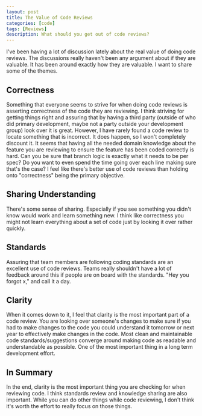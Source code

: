 ```yaml
---
layout: post
title: The Value of Code Reviews
categories: [code]
tags: [Reviews]
description: What should you get out of code reviews?
---
```


I've been having a lot of discussion lately about the real value of doing code reviews. 
The discussions really haven't been any argument about if they are valuable. It has been 
around exactly how they are valuable. I want to share some of the themes.

<h2>Correctness</h2>

Something that everyone seems to strive for when doing code reviews is asserting correctness 
of the code they are reviewing. I think striving for getting things right and assuring that
by having a third party (outside of who did primary development, maybe not a party outside 
your development group) look over it is great. However, I have rarely found a code review 
to locate something that is incorrect. It does happen, so I won't completely discount it. 
It seems that having all the needed domain knowledge about the feature you are reviewing 
to ensure the feature has been coded correctly is hard. Can you be sure that branch logic 
is exactly what it needs to be per spec? Do you want to even spend the time going over each 
line making sure that's the case? I feel like there's better use of code reviews than 
holding onto "correctness" being the primary objective.
 
<h2>Sharing Understanding</h2>
 
There's some sense of sharing. Especially if you see something you didn't know would work
and learn something new. I think like correctness you might not learn everything about a 
set of code just by looking it over rather quickly.
 
<h2>Standards</h2>
 
Assuring that team members are following coding standards are an excellent use of code 
reviews. Teams really shouldn't have a lot of feedback around this if people are on 
board with the standards. "Hey you forgot x," and call it a day.
 
<h2>Clarity</h2>
 
When it comes down to it, I feel that clarity is the most important part of a code review. 
You are looking over someone's changes to make sure if you had to make changes to the code 
you could understand it tomorrow or next year to effectively make changes in the code. Most 
clean and maintainable code standards/suggestions converge around making code as readable 
and understandable as possible. One of the most important thing in a long term development 
effort.
 
<h2>In Summary</h2>
 
In the end, clarity is the most important thing you are checking for when reviewing code. 
I think standards review and knowledge sharing are also important. While you can do other 
things while code reviewing, I don't think it's worth the effort to really focus on those 
things.
